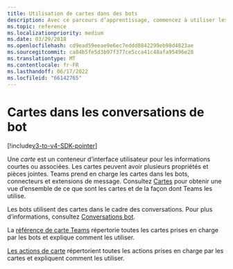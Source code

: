 ```yaml
---
title: Utilisation de cartes dans des bots
description: Avec ce parcours d’apprentissage, commencez à utiliser les cartes et comment elles sont utilisées dans les messages de bot dans le Microsoft Teams.
ms.topic: reference
ms.localizationpriority: medium
ms.date: 03/29/2018
ms.openlocfilehash: cd9ead59eeae9e6ec7eddd8842299eb98d4823ae
ms.sourcegitcommit: ca84b5fe5d3b97f377ce5cca41c48afa95496e28
ms.translationtype: MT
ms.contentlocale: fr-FR
ms.lasthandoff: 06/17/2022
ms.locfileid: "66142765"
---
```

# <a name="cards-in-bot-conversations"></a>Cartes dans les conversations de bot

[!include[v3-to-v4-SDK-pointer](~/includes/v3-to-v4-pointer-bots.md)]

Une *carte* est un conteneur d’interface utilisateur pour les informations courtes ou associées. Les cartes peuvent avoir plusieurs propriétés et pièces jointes. Teams prend en charge les cartes dans les bots, connecteurs et extensions de message. Consultez [Cartes](~/task-modules-and-cards/what-are-cards.md) pour obtenir une vue d’ensemble de ce que sont les cartes et de la façon dont Teams les utilise.

Les bots utilisent des cartes dans le cadre des conversations. Pour plus d’informations, consultez [Conversations bot](~/resources/bot-v3/bot-conversations/bots-conversations.md).

La [référence de carte Teams](~/task-modules-and-cards/cards/cards-reference.md) répertorie toutes les cartes prises en charge par les bots et explique comment les utiliser.

[Les actions de carte](~/task-modules-and-cards/cards/cards-actions.md) répertorient toutes les actions prises en charge par les cartes et expliquent comment les utiliser.
